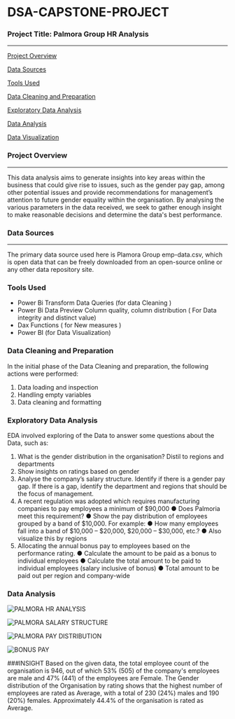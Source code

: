 # DSA-CAPSTONE-PROJECT

### Project Title: Palmora Group HR Analysis
---
[Project Overview](#project-overview)

[Data Sources](#data-sources)

[Tools Used](#tools-used)

[Data Cleaning and Preparation](#data-cleaning-and-preparation)

[Exploratory Data Analysis](#exploratory-data-analysis)

[Data Analysis](#data-analysis)

[Data Visualization](*#data-visualization)

### Project Overview
---
This data analysis aims to generate insights into key areas within the business that could give rise to issues, such as the gender pay gap, among other potential issues and provide recommendations for management’s attention to future gender equality within the organisation. By analysing the various parameters in the data received, we seek to gather enough insight to make reasonable decisions and determine the data's best performance. 

### Data Sources
---
The primary data source used here is Plamora Group emp-data.csv, which is open data that can be freely downloaded from an open-source online or any other data repository site.

### Tools Used

- Power Bi Transform Data Queries (for data Cleaning )
-  Power Bi Data Preview Column quality, column distribution ( For Data integrity and distinct value)
-  Dax Functions ( for New measures )
- Power BI (for Data Visualization)
### Data Cleaning and Preparation

In the initial phase of the Data Cleaning and preparation, the following actions were performed:
1. Data loading and inspection
2. Handling empty variables
3. Data cleaning and formatting
   
### Exploratory Data Analysis

EDA involved exploring of the Data to answer some questions about the Data, such as:

1. What is the gender distribution in the organisation? Distil to regions and 
departments 
2. Show insights on ratings based on gender 
3. Analyse the company’s salary structure. Identify if there is a gender pay gap. If 
there is a gap, identify the department and regions that should be the focus of 
management.
4. A recent regulation was adopted which requires manufacturing companies to pay 
employees a minimum of $90,000 
   ● Does Palmoria meet this requirement? 
   ● Show the pay distribution of employees grouped by a band of $10,000. For example: 
   ● How many employees fall into a band of $10,000 – $20,000, $20,000 – $30,000, 
etc.?
● Also visualize this by regions
5. Allocating the annual bonus pay to employees based on the performance rating.
   ● Calculate the amount to be paid as a bonus to individual employees 
   ●  Calculate the total amount to be paid to individual employees (salary inclusive of 
bonus) 
   ● Total amount to be paid out per region and company-wide
### Data Analysis
   ![PALMORA HR ANALYSIS](https://github.com/user-attachments/assets/f2b58cd7-4e4d-4271-8e3f-00e06f7040c9)

   ![PALMORA SALARY STRUCTURE](https://github.com/user-attachments/assets/20979377-9c53-4b62-9ae9-e0b4904407f6)

   ![PALMORA PAY DISTRIBUTION](https://github.com/user-attachments/assets/f82ad509-23b9-4472-97a0-673ceae99c31)

   ![BONUS PAY](https://github.com/user-attachments/assets/780d0fd5-4563-4032-b269-07900f51b352)
   
###INSIGHT
 Based on the given data, the total employee count of the organisation is 946, out of which 53% (505) of the company's employees are male and 47% (441) of the employees are Female.
 The Gender distribution of the Organisation by rating shows that the highest number of employees are rated as Average, with a total of 230 (24%) males and 190 (20%) females. Approximately 44.4% of the organisation is rated as Average.
 
   



